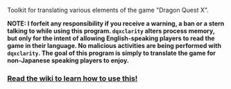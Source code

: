 Toolkit for translating various elements of the game "Dragon Quest X".

**NOTE: I forfeit any responsibility if you receive a warning, a ban or a stern talking to while using this program. `dqxclarity` alters process memory, but only for the intent of allowing English-speaking players to read the game in their language. No malicious activities are being performed with `dqxclarity`. The goal of this program is simply to translate the game for non-Japanese speaking players to enjoy.**

### [Read the wiki to learn how to use this!](https://github.com/xshobux/dqxclarity/wiki)

